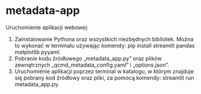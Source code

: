﻿# metadata-app

Uruchomienie aplikacji webowej:
1. Zainstalowanie Pythona oraz wszystkich niezbędnych bibliotek. Można to wykonać w terminalu używając komendy: pip install streamlit pandas matplotlib pyyaml.
2. Pobranie kodu źródłowego „metadata_app.py” oraz plików zewnętrznych „qcmd_metadata_config.yaml” i „options.json”.
3. Uruchomienie aplikacji poprzez terminal w katalogu, w którym znajduje się pobrany kod źródłowy oraz pliki, za pomocą komendy: streamlit run metadata_app.py.
